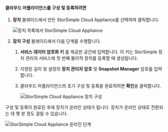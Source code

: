 <a id="to-configure-and-register-the-cloud-appliance" class="xliff"></a>

#### 클라우드 어플라이언스를 구성 및 등록하려면

1. **장치** 블레이드에서 만든 StorSimple Cloud Appliance를 선택하여 클릭합니다.

    ![장치 목록에서 StorSimple Cloud Appliance](./media/storsimple-8000-create-cloud-appliance-u2/sca-create3.png)
2. **장치 구성** 블레이드에서 다음 단계를 수행합니다.
    
    1. **서비스 데이터 암호화 키** 를 제공한 공간에 입력합니다. 이 키는 StorSimple 장치 관리자 서비스에 첫 번째 물리적 장치를 등록할 때 생성됩니다.

    2. 지정된 길이 및 설정의 **장치 관리자 암호** 및 **Snapshot Manager** 암호를 입력합니다.

    3. 클라우드 어플라이언스의 초기 구성 및 등록을 완료하려면 **확인**을 클릭합니다.
    
        ![StorSimple Cloud Appliance 장치 구성](./media/storsimple-8000-configure-register-cloud-appliance/sca-configure1.png)

구성 및 등록이 완료된 후에 장치가 온라인 상태가 됩니다. 장치가 온라인 상태로 전환되는 데 몇 분 정도 걸릴 수 있습니다.

![StorSimple Cloud Appliance 온라인 단계](./media/storsimple-8000-configure-register-cloud-appliance/sca-configure2.png)

